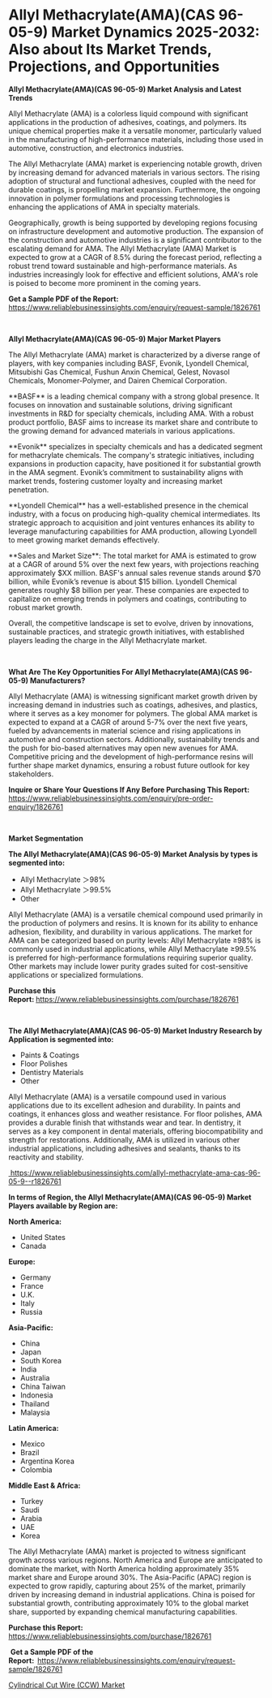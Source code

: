 <p><h1>Allyl Methacrylate(AMA)(CAS 96-05-9) Market Dynamics 2025-2032: Also about Its Market Trends, Projections, and Opportunities</h1></p><p><strong>Allyl Methacrylate(AMA)(CAS 96-05-9) Market Analysis and Latest Trends</strong></p>
<p><p>Allyl Methacrylate (AMA) is a colorless liquid compound with significant applications in the production of adhesives, coatings, and polymers. Its unique chemical properties make it a versatile monomer, particularly valued in the manufacturing of high-performance materials, including those used in automotive, construction, and electronics industries.</p><p>The Allyl Methacrylate (AMA) market is experiencing notable growth, driven by increasing demand for advanced materials in various sectors. The rising adoption of structural and functional adhesives, coupled with the need for durable coatings, is propelling market expansion. Furthermore, the ongoing innovation in polymer formulations and processing technologies is enhancing the applications of AMA in specialty materials.</p><p>Geographically, growth is being supported by developing regions focusing on infrastructure development and automotive production. The expansion of the construction and automotive industries is a significant contributor to the escalating demand for AMA. The Allyl Methacrylate (AMA) Market is expected to grow at a CAGR of 8.5% during the forecast period, reflecting a robust trend toward sustainable and high-performance materials. As industries increasingly look for effective and efficient solutions, AMA's role is poised to become more prominent in the coming years.</p></p>
<p><strong>Get a Sample PDF of the Report:&nbsp;</strong> <a href="https://www.reliablebusinessinsights.com/enquiry/request-sample/1826761?utm_campaign=3366&utm_medium=2&utm_source=Github&utm_content=ia&utm_term=03042025&utm_id=allyl-methacrylateamacas-96-05-9">https://www.reliablebusinessinsights.com/enquiry/request-sample/1826761</a></p>
<p>&nbsp;</p>
<p><strong>Allyl Methacrylate(AMA)(CAS 96-05-9) Major Market Players</strong></p>
<p><p>The Allyl Methacrylate (AMA) market is characterized by a diverse range of players, with key companies including BASF, Evonik, Lyondell Chemical, Mitsubishi Gas Chemical, Fushun Anxin Chemical, Gelest, Novasol Chemicals, Monomer-Polymer, and Dairen Chemical Corporation.</p><p>**BASF** is a leading chemical company with a strong global presence. It focuses on innovation and sustainable solutions, driving significant investments in R&D for specialty chemicals, including AMA. With a robust product portfolio, BASF aims to increase its market share and contribute to the growing demand for advanced materials in various applications.</p><p>**Evonik** specializes in specialty chemicals and has a dedicated segment for methacrylate chemicals. The company's strategic initiatives, including expansions in production capacity, have positioned it for substantial growth in the AMA segment. Evonik’s commitment to sustainability aligns with market trends, fostering customer loyalty and increasing market penetration.</p><p>**Lyondell Chemical** has a well-established presence in the chemical industry, with a focus on producing high-quality chemical intermediates. Its strategic approach to acquisition and joint ventures enhances its ability to leverage manufacturing capabilities for AMA production, allowing Lyondell to meet growing market demands effectively.</p><p>**Sales and Market Size**: The total market for AMA is estimated to grow at a CAGR of around 5% over the next few years, with projections reaching approximately $XX million. BASF's annual sales revenue stands around $70 billion, while Evonik’s revenue is about $15 billion. Lyondell Chemical generates roughly $8 billion per year. These companies are expected to capitalize on emerging trends in polymers and coatings, contributing to robust market growth.</p><p>Overall, the competitive landscape is set to evolve, driven by innovations, sustainable practices, and strategic growth initiatives, with established players leading the charge in the Allyl Methacrylate market.</p></p>
<p>&nbsp;</p>
<p><strong>What Are The Key Opportunities For Allyl Methacrylate(AMA)(CAS 96-05-9) Manufacturers?</strong></p>
<p><p>Allyl Methacrylate (AMA) is witnessing significant market growth driven by increasing demand in industries such as coatings, adhesives, and plastics, where it serves as a key monomer for polymers. The global AMA market is expected to expand at a CAGR of around 5-7% over the next five years, fueled by advancements in material science and rising applications in automotive and construction sectors. Additionally, sustainability trends and the push for bio-based alternatives may open new avenues for AMA. Competitive pricing and the development of high-performance resins will further shape market dynamics, ensuring a robust future outlook for key stakeholders.</p></p>
<p><strong>Inquire or Share Your Questions If Any Before Purchasing This Report:</strong> <a href="https://www.reliablebusinessinsights.com/enquiry/pre-order-enquiry/1826761?utm_campaign=3366&utm_medium=2&utm_source=Github&utm_content=ia&utm_term=03042025&utm_id=allyl-methacrylateamacas-96-05-9">https://www.reliablebusinessinsights.com/enquiry/pre-order-enquiry/1826761</a></p>
<p>&nbsp;</p>
<p><strong>Market Segmentation</strong></p>
<p><strong>The Allyl Methacrylate(AMA)(CAS 96-05-9) Market Analysis by types is segmented into:</strong></p>
<p><ul><li>Allyl Methacrylate ＞98%</li><li>Allyl Methacrylate ＞99.5%</li><li>Other</li></ul></p>
<p><p>Allyl Methacrylate (AMA) is a versatile chemical compound used primarily in the production of polymers and resins. It is known for its ability to enhance adhesion, flexibility, and durability in various applications. The market for AMA can be categorized based on purity levels: Allyl Methacrylate ≥98% is commonly used in industrial applications, while Allyl Methacrylate ≥99.5% is preferred for high-performance formulations requiring superior quality. Other markets may include lower purity grades suited for cost-sensitive applications or specialized formulations.</p></p>
<p><strong>Purchase this Report:&nbsp;</strong><a href="https://www.reliablebusinessinsights.com/purchase/1826761?utm_campaign=3366&utm_medium=2&utm_source=Github&utm_content=ia&utm_term=03042025&utm_id=allyl-methacrylateamacas-96-05-9">https://www.reliablebusinessinsights.com/purchase/1826761</a></p>
<p>&nbsp;</p>
<p><strong>The Allyl Methacrylate(AMA)(CAS 96-05-9) Market Industry Research by Application is segmented into:</strong></p>
<p><ul><li>Paints & Coatings</li><li>Floor Polishes</li><li>Dentistry Materials</li><li>Other</li></ul></p>
<p><p>Allyl Methacrylate (AMA) is a versatile compound used in various applications due to its excellent adhesion and durability. In paints and coatings, it enhances gloss and weather resistance. For floor polishes, AMA provides a durable finish that withstands wear and tear. In dentistry, it serves as a key component in dental materials, offering biocompatibility and strength for restorations. Additionally, AMA is utilized in various other industrial applications, including adhesives and sealants, thanks to its reactivity and stability.</p></p>
<p><a href="https://www.reliablebusinessinsights.com/allyl-methacrylate-ama-cas-96-05-9--r1826761?utm_campaign=3366&utm_medium=2&utm_source=Github&utm_content=ia&utm_term=03042025&utm_id=allyl-methacrylateamacas-96-05-9">&nbsp;https://www.reliablebusinessinsights.com/allyl-methacrylate-ama-cas-96-05-9--r1826761</a></p>
<p><strong>In terms of Region, the Allyl Methacrylate(AMA)(CAS 96-05-9) Market Players available by Region are:</strong></p>
<p>
    <p> <strong> North America: </strong>
        <ul>
            <li>United States</li>
            <li>Canada</li>
        </ul>
        </p> 
    <p> <strong> Europe: </strong>
        <ul>
            <li>Germany</li>
            <li>France</li>
            <li>U.K.</li>
            <li>Italy</li>
            <li>Russia</li>
        </ul>
        </p> 
    <p> <strong> Asia-Pacific: </strong>
        <ul>
            <li>China</li>
            <li>Japan</li>
            <li>South Korea</li>
            <li>India</li>
            <li>Australia</li>
            <li>China Taiwan</li>
            <li>Indonesia</li>
            <li>Thailand</li>
            <li>Malaysia</li>
        </ul>
        </p> 
    <p> <strong> Latin America: </strong>
        <ul>
            <li>Mexico</li>
            <li>Brazil</li>
            <li>Argentina Korea</li>
            <li>Colombia</li>
        </ul>
        </p> 
    <p> <strong> Middle East & Africa: </strong>
        <ul>
            <li>Turkey</li>
            <li>Saudi</li>
            <li>Arabia</li>
            <li>UAE</li>
            <li>Korea</li>
        </ul>
    </p>
    </p>
<p><p>The Allyl Methacrylate (AMA) market is projected to witness significant growth across various regions. North America and Europe are anticipated to dominate the market, with North America holding approximately 35% market share and Europe around 30%. The Asia-Pacific (APAC) region is expected to grow rapidly, capturing about 25% of the market, primarily driven by increasing demand in industrial applications. China is poised for substantial growth, contributing approximately 10% to the global market share, supported by expanding chemical manufacturing capabilities.</p></p>
<p><strong>Purchase this Report: </strong><a href="https://www.reliablebusinessinsights.com/purchase/1826761?utm_campaign=3366&utm_medium=2&utm_source=Github&utm_content=ia&utm_term=03042025&utm_id=allyl-methacrylateamacas-96-05-9">https://www.reliablebusinessinsights.com/purchase/1826761</a></p>
<p>&nbsp;<strong>Get a Sample PDF of the Report:&nbsp;&nbsp;</strong><a href="https://www.reliablebusinessinsights.com/enquiry/request-sample/1826761?utm_campaign=3366&utm_medium=2&utm_source=Github&utm_content=ia&utm_term=03042025&utm_id=allyl-methacrylateamacas-96-05-9">https://www.reliablebusinessinsights.com/enquiry/request-sample/1826761</a></p>
<p><strong></strong></p>
<p><p><a href="https://github.com/maseykokosq1/Market-Research-Report-List-1/blob/main/cylindrical-cut-wire-ccw-market.md?utm_campaign=3366&utm_medium=2&utm_source=Github&utm_content=ia&utm_term=03042025&utm_id=allyl-methacrylateamacas-96-05-9">Cylindrical Cut Wire (CCW) Market</a></p></p>